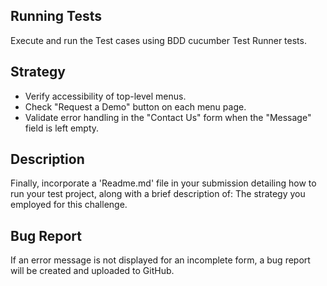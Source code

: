 
## Running Tests
Execute and run the Test cases using BDD cucumber Test Runner tests.

## Strategy
- Verify accessibility of top-level menus.
- Check "Request a Demo" button on each menu page.
- Validate error handling in the "Contact Us" form when the "Message" field is left empty.

## Description
Finally, incorporate a 'Readme.md' file in your submission detailing how to run your test project, along with a brief description of: The strategy you employed for this challenge.

## Bug Report
If an error message is not displayed for an incomplete form, a bug report will be created and uploaded to GitHub.
